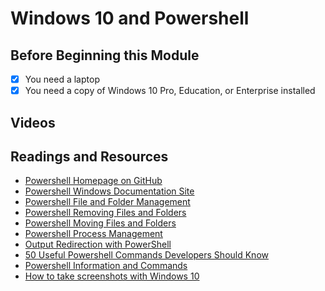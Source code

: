 # Windows 10 and Powershell

## Before Beginning this Module
- [x] You need a laptop
- [x] You need a copy of Windows 10 Pro, Education, or Enterprise installed
## Videos

## Readings and Resources
* [Powershell Homepage on GitHub](https://github.com/PowerShell/PowerShell)
* [Powershell Windows Documentation Site](https://docs.microsoft.com/en-us/powershell/)
* [Powershell File and Folder Management](https://docs.microsoft.com/en-us/powershell/scripting/samples/working-with-files-and-folders?view=powershell-6)
* [Powershell Removing Files and Folders](https://docs.microsoft.com/en-us/powershell/module/microsoft.powershell.management/remove-item?view=powershell-6)
* [Powershell Moving Files and Folders](https://docs.microsoft.com/en-us/powershell/module/microsoft.powershell.management/move-item?view=powershell-6)
* [Powershell Process Management](https://docs.microsoft.com/en-us/powershell/scripting/samples/managing-processes-with-process-cmdlets)
* [Output Redirection with PowerShell](https://docs.microsoft.com/en-us/powershell/module/microsoft.powershell.core/about/about_redirection?view=powershell-6)
* [50 Useful Powershell Commands Developers Should Know](https://stackify.com/powershell-commands-every-developer-should-know/)
* [Powershell Information and Commands](https://jdhitsolutions.com/blog/powershell-tips-tricks-and-advice/)
* [How to take screenshots with Windows 10](https://www.howtogeek.com/226280/how-to-take-screenshots-in-windows-10/)
